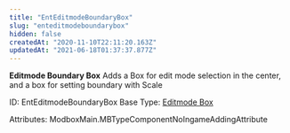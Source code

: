 ```yaml
---
title: "EntEditmodeBoundaryBox"
slug: "enteditmodeboundarybox"
hidden: false
createdAt: "2020-11-10T22:11:20.163Z"
updatedAt: "2021-06-18T01:37:37.877Z"
---
```

**Editmode Boundary Box**
Adds a Box for edit mode selection in the center, and a box for setting boundary with Scale

ID: EntEditmodeBoundaryBox
Base Type: [Editmode Box](doc:enteditmodebox)


Attributes:
ModboxMain.MBTypeComponentNoIngameAddingAttribute